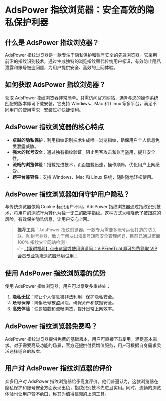 # AdsPower 指纹浏览器：安全高效的隐私保护利器

## 什么是 AdsPower 指纹浏览器？

AdsPower 指纹浏览器是一款专注于隐私保护和账号安全的先进浏览器。它采用前沿的指纹识别技术，通过生成独特的浏览指纹替代传统用户标识，有效防止隐私泄露和账号被盗问题，为用户提供安全、高效的上网体验。

## 如何获取 AdsPower 指纹浏览器？

获取 AdsPower 指纹浏览器非常简单。只需访问官方网站，选择与您的操作系统匹配的版本即可下载安装。它支持 Windows、Mac 和 Linux 等多平台，满足不同用户的使用需求，安装过程快捷便利。

## AdsPower 指纹浏览器的核心特点

- **卓越的隐私保护**：利用指纹识别技术生成唯一浏览指纹，确保用户个人信息免受泄露威胁。
- **强大的账号安全**：通过独有指纹验证，阻止黑客攻击和账号盗用，提升安全性。
- **流畅的浏览体验**：搭载先进技术，页面加载迅速，操作顺畅，优化用户上网感受。
- **跨平台兼容性**：支持 Windows、Mac 和 Linux 系统，随时随地轻松使用。

## AdsPower 指纹浏览器如何守护用户隐私？

与传统浏览器依赖 Cookie 标识用户不同，AdsPower 指纹浏览器通过指纹识别技术，将用户的浏览行为转化为独一无二的数字指纹。这种方式大幅降低了被跟踪的风险，有效保护隐私信息，让用户安心上网。

> **推荐工具**：AdsPower 指纹浏览器，一款专为需要多账号运营打造的防关联、防封号神器，致力于解决出海账号矩阵安全管理问题，目前已通过市面 100% 指纹安全网站检测！  
> 👉 [【限时福利】点击这里或使用邀请码：VIPFreeTrial 即可免费领取 VIP 会员专业功能浏览器环境试用！](https://bit.ly/adspower_free)

## 使用 AdsPower 指纹浏览器的优势

使用 AdsPower 指纹浏览器，用户可以享受多重益处：
1. **隐私无忧**：防止个人信息被非法利用，保护隐私安全。
2. **账号保障**：降低账号被盗风险，确保资产和数据安全。
3. **高效体验**：快速加载和流畅浏览，提升日常上网效率。

## AdsPower 指纹浏览器免费吗？

AdsPower 指纹浏览器提供免费的基础版本，用户可直接下载使用，满足基本需求。对于需要高级功能的场景，官方还提供付费增值服务，用户可根据自身需求灵活选择适合的版本。

## 用户对 AdsPower 指纹浏览器的评价

众多用户对 AdsPower 指纹浏览器给予高度评价。他们普遍认为，这款浏览器在隐私保护和账号安全方面表现出色，指纹识别技术先进且实用。同时，流畅的浏览体验也让用户赞不绝口，称其为值得信赖的上网工具。